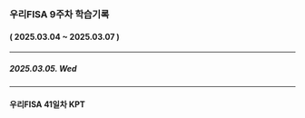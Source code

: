 ### 우리FISA 9주차 학습기록
#### ( 2025.03.04 ~ 2025.03.07 )
***
##### 2025.03.05. Wed




***
#### 우리FISA 41일차 KPT